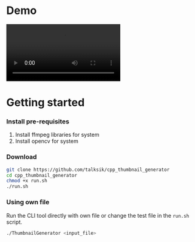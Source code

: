 # Demo
![](demo.mp4)

# Getting started

### Install pre-requisites
1. Install ffmpeg libraries for system
2. Install opencv for system

### Download
```sh
git clone https://github.com/talksik/cpp_thumbnail_generator
cd cpp_thumbnail_generator
chmod +x run.sh
./run.sh
```

### Using own file
Run the CLI tool directly with own file or change the test file in the `run.sh` script.

```sh
./ThumbnailGenerator <input_file>
```
